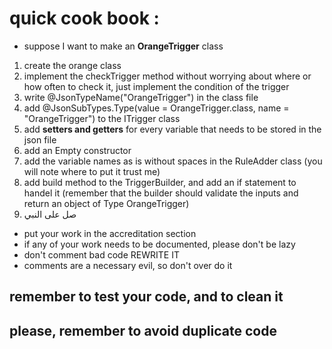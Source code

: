 # quick cook book : 
- suppose I want to make an **OrangeTrigger** class
1. create the orange class 
2. implement the checkTrigger method without worrying about where or how often to check it, just implement the condition of the trigger
3. write @JsonTypeName("OrangeTrigger") in the class file 
4. add @JsonSubTypes.Type(value = OrangeTrigger.class, name = "OrangeTrigger") to the ITrigger class
5. add **setters and getters** for every variable that needs to be stored in the json file
6. add an Empty constructor
7. add the variable names as is without spaces in the RuleAdder class (you will note where to put it trust me)
8. add build method to the TriggerBuilder, and add an if statement to handel it (remember that the builder should validate the inputs and return an object of Type OrangeTrigger)
9. صل على النبي


- put your work in the accreditation section
- if any of your work needs to be documented, please don't be lazy 
- don't comment bad code REWRITE IT
- comments are a necessary evil, so don't over do it
## remember to test your code, and to clean it 
## please, remember to avoid duplicate code 